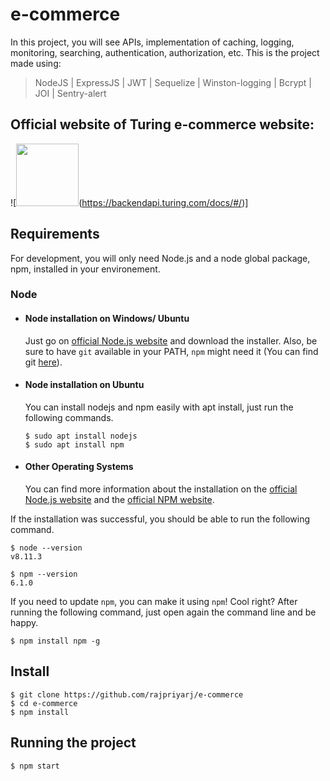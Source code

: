 # e-commerce

In this project, you will see APIs, implementation of caching, logging, monitoring, searching, authentication, authorization, etc.
This is the project made using:
>NodeJS | ExpressJS | JWT | Sequelize | Winston-logging | Bcrypt | JOI | Sentry-alert

## Official website of Turing e-commerce website:
![<img src="https://www.svgrepo.com/show/147094/api.svg" width=100/>(https://backendapi.turing.com/docs/#/)]


## Requirements

For development, you will only need Node.js and a node global package, npm, installed in your environement.

### Node
- #### Node installation on Windows/ Ubuntu

  Just go on [official Node.js website](https://nodejs.org/) and download the installer.
Also, be sure to have `git` available in your PATH, `npm` might need it (You can find git [here](https://git-scm.com/)).

- #### Node installation on Ubuntu

  You can install nodejs and npm easily with apt install, just run the following commands.

      $ sudo apt install nodejs
      $ sudo apt install npm

- #### Other Operating Systems
  You can find more information about the installation on the [official Node.js website](https://nodejs.org/) and the [official NPM website](https://npmjs.org/).

If the installation was successful, you should be able to run the following command.

    $ node --version
    v8.11.3

    $ npm --version
    6.1.0

If you need to update `npm`, you can make it using `npm`! Cool right? After running the following command, just open again the command line and be happy.

    $ npm install npm -g


## Install

    $ git clone https://github.com/rajpriyarj/e-commerce
    $ cd e-commerce
    $ npm install

## Running the project

    $ npm start
